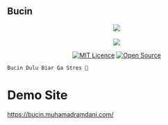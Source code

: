## Bucin

<p align="center">
<img src="https://user-images.githubusercontent.com/59561245/156991502-c516e826-b328-484f-b926-0133ac1edd0f.gif">
 <br><br>
 <a href="//github.com/sidaniid"><img src="https://img.shields.io/badge/Author-Sidaniid.-blue.svg?style=for-the-badge&logo=github?logoWidth=10"/><a/>
</p>

<p align="center">
<a href="https://opensource.org/licenses/mit-license.php"><img title="MIT Licence" src="https://badges.frapsoft.com/os/mit/mit.svg?v=103"></a>
<a href="https://github.com/sidaniid/ngebucin"><img title="Open Source" src="https://badges.frapsoft.com/os/v1/open-source.svg?v=103"></a>
</p>

```
Bucin Dulu Biar Ga Stres 🥴
```

# Demo Site
 <a href="https://bucin.muhamadramdani.com/">https://bucin.muhamadramdani.com/</a>
